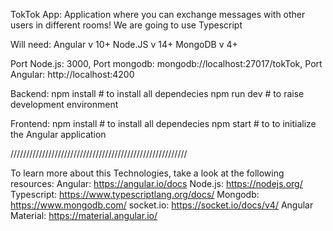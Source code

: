 TokTok App:
Application where you can exchange messages with other users in different rooms!
We are going to use Typescript

Will need:
Angular v 10+
Node.JS v 14+
MongoDB v 4+

Port Node.js: 3000,
Port mongodb: mongodb://localhost:27017/tokTok,
Port Angular: http://localhost:4200

Backend:
npm install # to install all dependecies
npm run dev # to raise development environment

Frontend:
npm install # to install all dependecies
npm start # to to initialize the Angular application

////////////////////////////////////////////////////////

To learn more about this Technologies, take a look at the following resources:
Angular: https://angular.io/docs
Node.js: https://nodejs.org/
Typescript: https://www.typescriptlang.org/docs/
Mongodb: https://www.mongodb.com/
socket.io: https://socket.io/docs/v4/
Angular Material: https://material.angular.io/
